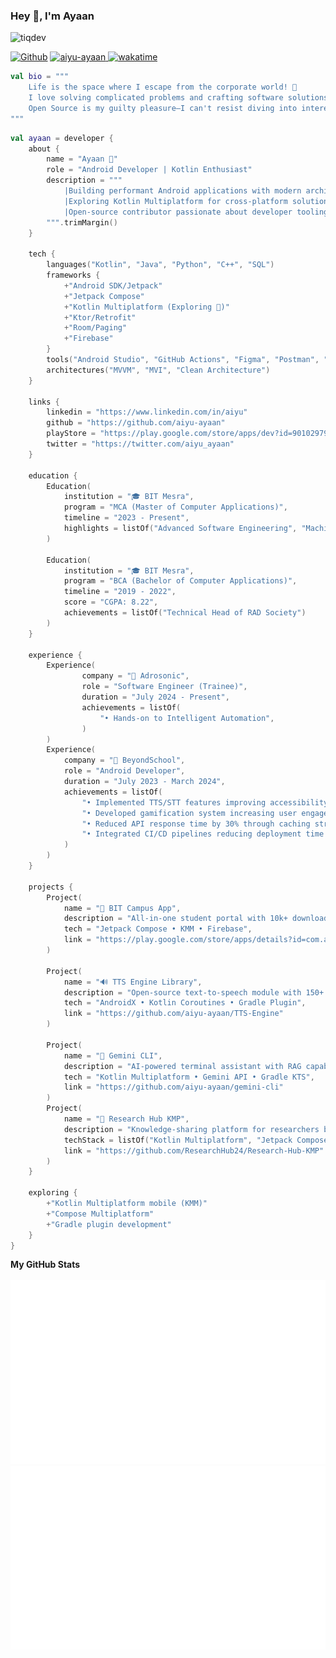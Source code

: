 ### Hey 👋, I'm Ayaan

<p align="left"> 
   <img src="https://static.wikia.nocookie.net/valorant/images/3/35/Omen_Cat_Dance_Spray.gif/revision/latest?cb=20230312212946" alt="tiqdev"/>
</p>



[![Github](https://img.shields.io/github/followers/aiyu-ayaan?label=Follow&style=social)](https://github.com/aiyu-ayaan)
<a href="http://www.github.com/aiyu-ayaan"> <img src="https://komarev.com/ghpvc/?username=aiyu-ayaan&label=Profile%20views&color=0e75b6&style=flat" alt="aiyu-ayaan" /> </a>
[![wakatime](https://wakatime.com/badge/user/3a4240f0-6bea-4626-be2a-1129790e4336.svg)](https://wakatime.com/@3a4240f0-6bea-4626-be2a-1129790e4336)

```kotlin
val bio = """
    Life is the space where I escape from the corporate world! 🚀
    I love solving complicated problems and crafting software solutions 🤖.
    Open Source is my guilty pleasure—I can't resist diving into interesting projects! ❤️
"""
```

```kotlin
val ayaan = developer {
    about {
        name = "Ayaan 🚀"
        role = "Android Developer | Kotlin Enthusiast"
        description = """
            |Building performant Android applications with modern architecture patterns
            |Exploring Kotlin Multiplatform for cross-platform solutions ✨
            |Open-source contributor passionate about developer tooling & education
        """.trimMargin()
    }
    
    tech {
        languages("Kotlin", "Java", "Python", "C++", "SQL")
        frameworks {
            +"Android SDK/Jetpack"
            +"Jetpack Compose"
            +"Kotlin Multiplatform (Exploring 🔭)"
            +"Ktor/Retrofit"
            +"Room/Paging"
            +"Firebase"
        }
        tools("Android Studio", "GitHub Actions", "Figma", "Postman", "Jira")
        architectures("MVVM", "MVI", "Clean Architecture")
    }
    
    links {
        linkedin = "https://www.linkedin.com/in/aiyu"
        github = "https://github.com/aiyu-ayaan"
        playStore = "https://play.google.com/store/apps/dev?id=9010297981454032885"
        twitter = "https://twitter.com/aiyu_ayaan"
    }
    
    education {
        Education(
            institution = "🎓 BIT Mesra",
            program = "MCA (Master of Computer Applications)",
            timeline = "2023 - Present",
            highlights = listOf("Advanced Software Engineering", "Machine Learning")
        )
        
        Education(
            institution = "🎓 BIT Mesra",
            program = "BCA (Bachelor of Computer Applications)",
            timeline = "2019 - 2022",
            score = "CGPA: 8.22",
            achievements = listOf("Technical Head of RAD Society")
        )
    }
    
    experience {
        Experience(
                company = "💼 Adrosonic",
                role = "Software Engineer (Trainee)",
                duration = "July 2024 - Present",
                achievements = listOf(
                    "• Hands-on to Intelligent Automation",
                )
        )
        Experience(
            company = "💼 BeyondSchool",
            role = "Android Developer",
            duration = "July 2023 - March 2024",
            achievements = listOf(
                "• Implemented TTS/STT features improving accessibility by 40%",
                "• Developed gamification system increasing user engagement by 65%",
                "• Reduced API response time by 30% through caching strategies",
                "• Integrated CI/CD pipelines reducing deployment time by 50%"
            )
        )
    }
    
    projects {
        Project(
            name = "📱 BIT Campus App",
            description = "All-in-one student portal with 10k+ downloads",
            tech = "Jetpack Compose • KMM • Firebase",
            link = "https://play.google.com/store/apps/details?id=com.atech.bit"
        )
        
        Project(
            name = "🔊 TTS Engine Library",
            description = "Open-source text-to-speech module with 150+ stars",
            tech = "AndroidX • Kotlin Coroutines • Gradle Plugin",
            link = "https://github.com/aiyu-ayaan/TTS-Engine"
        )
        
        Project(
            name = "🧠 Gemini CLI",
            description = "AI-powered terminal assistant with RAG capabilities",
            tech = "Kotlin Multiplatform • Gemini API • Gradle KTS",
            link = "https://github.com/aiyu-ayaan/gemini-cli"
        )
        Project(
            name = "🔬 Research Hub KMP",
            description = "Knowledge-sharing platform for researchers built with Kotlin Multiplatform",
            techStack = listOf("Kotlin Multiplatform", "Jetpack Compose", "Ktor"),
            link = "https://github.com/ResearchHub24/Research-Hub-KMP"
        )
    }
    
    exploring {
        +"Kotlin Multiplatform mobile (KMM)"
        +"Compose Multiplatform"
        +"Gradle plugin development"
    }
}
```
<b>My GitHub Stats</b>
<br> <br>
<a href="http://www.github.com/aiyu-ayaan"> <img src="https://raw.githubusercontent.com/aiyu-ayaan/github-stats/master/generated/overview.svg#gh-dark-mode-only" alt="aiyu-ayaan's GitHub stats"/></a>
<a href="http://www.github.com/aiyu-ayaan"> <img src="https://raw.githubusercontent.com/aiyu-ayaan/github-stats/master/generated/languages.svg#gh-dark-mode-only" alt="aiyu-ayaan's GitHub stats"/></a>

